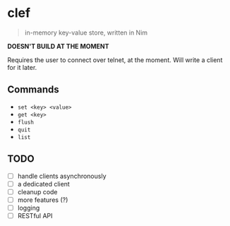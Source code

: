 # clef
> in-memory key-value store, written in Nim

**DOESN'T BUILD AT THE MOMENT**

Requires the user to connect over telnet, at the moment. Will write a client for it later.

## Commands
- `set <key> <value>`
- `get <key>`
- `flush`
- `quit`
- `list`

## TODO

- [ ] handle clients asynchronously
- [ ] a dedicated client
- [ ] cleanup code
- [ ] more features (?)
- [ ] logging
- [ ] RESTful API
